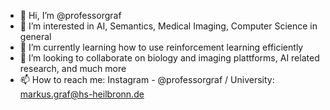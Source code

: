 - 👋 Hi, I’m @professorgraf
- 👀 I’m interested in AI, Semantics, Medical Imaging, Computer Science in general
- 🌱 I’m currently learning how to use reinforcement learning efficiently
- 💞️ I’m looking to collaborate on biology and imaging plattforms, AI related research, and much more
- 📫 How to reach me: Instagram - @professorgraf / University: markus.graf@hs-heilbronn.de

<!---
professorgraf/professorgraf is a ✨ special ✨ repository because its `README.md` (this file) appears on your GitHub profile.
You can click the Preview link to take a look at your changes.
--->
